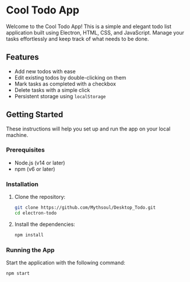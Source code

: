# Cool Todo App

Welcome to the Cool Todo App! This is a simple and elegant todo list application built using Electron, HTML, CSS, and JavaScript. Manage your tasks effortlessly and keep track of what needs to be done.

## Features

- Add new todos with ease
- Edit existing todos by double-clicking on them
- Mark tasks as completed with a checkbox
- Delete tasks with a simple click
- Persistent storage using `localStorage`

## Getting Started

These instructions will help you set up and run the app on your local machine.

### Prerequisites

- Node.js (v14 or later)
- npm (v6 or later)

### Installation

1. Clone the repository:

   ```bash
   git clone https://github.com/Mythsoul/Desktop_Todo.git
   cd electron-todo
   ```

2. Install the dependencies:

   ```bash
   npm install
   ```

### Running the App

Start the application with the following command:

```bash
npm start
